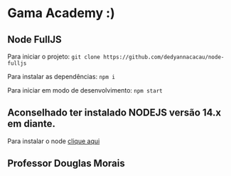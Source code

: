 # Gama Academy :)

## Node FullJS

Para iniciar o projeto:
`git clone https://github.com/dedyannacacau/node-fulljs`

Para instalar as dependências:
`npm i`

Para iniciar em modo de desenvolvimento:
`npm start`

## Aconselhado ter instalado NODEJS versão 14.x em diante.

Para instalar o node [clique aqui](https://nodejs.org/en/)

## Professor Douglas Morais
